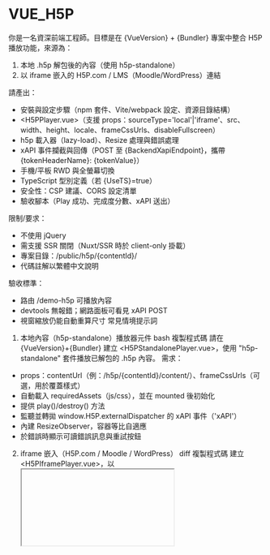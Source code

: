 # VUE_H5P
你是一名資深前端工程師。目標是在 {VueVersion} + {Bundler} 專案中整合 H5P 播放功能，來源為：
1) 本地 .h5p 解包後的內容（使用 h5p-standalone）
2) 以 iframe 嵌入的 H5P.com / LMS（Moodle/WordPress）連結

請產出：
- 安裝與設定步驟（npm 套件、Vite/webpack 設定、資源目錄結構）
- <H5PPlayer.vue>（支援 props：sourceType='local'|'iframe'、src、width、height、locale、frameCssUrls、disableFullscreen）
- h5p 載入器（lazy-load）、Resize 處理與錯誤處理
- xAPI 事件攔截與回傳（POST 至 {BackendXapiEndpoint}，攜帶 {tokenHeaderName}: {tokenValue}）
- 手機/平板 RWD 與全螢幕切換
- TypeScript 型別定義（若 {UseTS}=true）
- 安全性：CSP 建議、CORS 設定清單
- 驗收腳本（Play 成功、完成度分數、xAPI 送出）

限制/要求：
- 不使用 jQuery
- 需支援 SSR 關閉（Nuxt/SSR 時於 client-only 掛載）
- 專案目錄：/public/h5p/{contentId}/
- 代碼註解以繁體中文說明

驗收標準：
- 路由 /demo-h5p 可播放內容
- devtools 無報錯；網路面板可看見 xAPI POST
- 視窗縮放仍能自動重算尺寸
常見情境提示詞
1) 本地內容（h5p-standalone）播放器元件
bash
複製程式碼
請在 {VueVersion}+{Bundler} 建立 <H5PStandalonePlayer.vue>，使用 "h5p-standalone" 套件播放已解包的 .h5p 內容。
需求：
- props：contentUrl（例：/h5p/{contentId}/content/）、frameCssUrls（可選，用於覆蓋樣式）
- 自動載入 requiredAssets（js/css），並在 mounted 後初始化
- 提供 play()/destroy() 方法
- 監聽並轉拋 window.H5P.externalDispatcher 的 xAPI 事件（'xAPI'）
- 內建 ResizeObserver，容器等比自適應
- 於錯誤時顯示可讀錯誤訊息與重試按鈕
2) iframe 嵌入（H5P.com / Moodle / WordPress）
diff
複製程式碼
建立 <H5PIframePlayer.vue>，以 <iframe> 播放 H5P 內容：
- props：src、allowFullscreen（預設 true）
- 使用 postMessage 與內嵌內容協調高度（監聽 'resize' 類訊息）
- 暴露事件：onLoaded、onResized、onError
- 加入 IntersectionObserver，滾入可視區才載入（lazy）
- 加上 sandbox、referrerpolicy、allow 屬性最佳實務
3) xAPI 事件收集與後端回傳
pgsql
複製程式碼
製作 xAPI 事件服務（/services/xapi.ts）：
- 監聽 H5P.externalDispatcher.on('xAPI', handler)
- 解析 statement（actor/verb/object/result/context），補上 userId={CurrentUserId}、contentId、sessionId
- 以 fetch POST 到 {BackendXapiEndpoint}，headers: {'Content-Type':'application/json','{tokenHeaderName}':'{tokenValue}'}
- 提供重試與退避策略（3 次，500ms/1s/2s）
- 寫單元測試：成功/失敗/網路中斷
4) H5P Editor（前端可編輯）
diff
複製程式碼
在 {VueVersion} 專案加入 H5P Editor（h5p-editor-standalone 或對接後端）：
- <H5PEditor.vue>：可載入既有 content.json，允許編輯後匯出
- 產出保存流程：將變更後的 JSON/資產以 multipart/form-data 上傳 {BackendSaveEndpoint}
- 權限控制：僅 {AllowedRoles} 可見
- 加入 i18n（中文介面）
5) Nuxt 3 / SSR 相容
lua
複製程式碼
將 H5P 播放器封裝為 Nuxt 3 元件：
- 僅在 client-side 掛載（<client-only> 或 process.client 判斷）
- 動態 import('h5p-standalone')
- nuxt.config.ts：加入 CSP 與 asset 前綴設定
- 範例頁 /h5p/[[id]].vue
6) 手機/平板最佳化與全螢幕
diff
複製程式碼
為 H5P 播放容器添加 RWD 與全螢幕功能：
- 提供全螢幕按鈕（Fullscreen API），並在退出時恢復原尺寸
- touch 事件優化：避免滾動衝突
- 針對 iOS Safari 100vh 問題加入修正（動態計算可視高）
7) 多內容切換與快取
diff
複製程式碼
建立 <H5PContentSwitcher.vue>：
- props：contents: Array<{id, title, src|contentUrl}>
- 切換時保留上一個內容的播放進度（本地 IndexedDB）
- 使用 Service Worker 預快取主要資產（JS/CSS/圖）
- 提供搜尋/篩選（標籤、主題）
8) 自訂皮膚/樣式覆蓋
diff
複製程式碼
新增 h5p-theme.css，覆蓋 H5P 預設樣式（字體、按鈕、配色）：
- 不直接修改套件檔，使用更高優先度選擇器或 CSS vars
- 手機字體與觸控目標至少 44x44px
- 在 H5PStandalonePlayer 中支援 frameCssUrls 注入
9) 錯誤處理與回報
diff
複製程式碼
統一封裝 H5P 錯誤處理：
- 分類：資源載入失敗、初始化例外、跨網域/安全性限制
- UI 顯示錯誤碼與建議
- 自動上報 {ErrorReportEndpoint}（含 UA、路由、內容 ID、堆疊）
10) 與你的平台帳號/課程關聯
diff
複製程式碼
當播放器初始化時：
- 從 {AuthStore} 取得 userId、token
- 讀取當前課程/單元 ID（route params）
- xAPI context.extensions 帶上 {courseId, unitId, outlineId}
- 完成度 result.completion=true 時，呼叫 {BackendMarkCompleteEndpoint}
11) 內容匯入（.h5p → 解包）
diff
複製程式碼
新增管理頁：上傳 .h5p 檔，後端解包至 /public/h5p/{contentId}/
前端驗證：
- 檢查檔案大小與 mime
- 上傳進度條
- 完成後自動導向播放頁、寫入索引
12) 權限與授權防護
diff
複製程式碼
若使用 iframe 嵌入外部 H5P：
- 以簽名 URL 或短期 token 生成 src
- 設定 referrerPolicy='no-referrer'、sandbox 屬性
- 後端檢查來源 domain 白名單
除錯／最佳化專用提示詞
A) iframe 高度不自適應 / 捲軸
diff
複製程式碼
檢查並修正 H5P iframe 高度同步問題：
- 實作 postMessage 協定：子頁傳遞內容高度，父頁接收並設定 style.height
- 防抖 100ms，避免抖動
- 監聽視窗 resize 與字體變更
B) CSP/CORS 堵住載入
css
複製程式碼
列出 H5P 播放必要的 CSP 與 CORS 設定清單，並給出 Nginx/Vite devServer 範例，以允許：
- script/style/img/font/media 來源
- frame-src/child-src
- crossOrigin 資產載入策略
C) 大型內容載入過慢
diff
複製程式碼
對 H5P 資源做性能優化：
- lazy-load 第三方庫
- CDN 或 chunk 分離
- 預快取封面與首屏資源
- 壓縮圖像與移除未用資產
驗收清單 Prompt
diff
複製程式碼
為此整合撰寫 E2E 驗收清單（Playwright）：
- 能正確載入播放器頁面
- 互動 3 次後產生 xAPI statement 並成功 POST
- 視窗寬度 375/768/1280 測試均不跑版
- 斷網 5s 後恢復可自動補送 xAPI
- 退出/再次進入可恢復進度 >= 90%
後續擴充 Prompt（選用）
匯出成績單 / 進度報表
diff
複製程式碼
建立成績頁：
- 從 {BackendXapiQueryEndpoint} 取回學習者對應內容的得分、完成度、耗時
- 以表格與圖表（ECharts 或 Chart.js）呈現
- 可 CSV 匯出
與 LMS（xAPI/LRS）對接
複製程式碼
把 xAPI 事件同步到 {LRSURL}（Basic Auth 或 OAuth），加入重試與批次送出；提供環境變數設定。

## 使用說明

### 安裝與啟動
1. `npm install`
2. `npm run dev`
3. 瀏覽 `http://localhost:5173` 並進入 `/demo-h5p` 測試播放。

預設會將播放器容器撐滿整個視窗，如需自訂大小，可在 `<H5PPlayer>` 上指定 `width`、`height`。

程式碼重點：
- `<H5PPlayer>` 支援本地與 iframe 兩種來源。
- `services/xapi.ts` 會監聽並送出 xAPI 事件。

